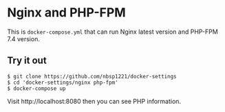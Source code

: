 # Nginx and PHP-FPM

This is `docker-compose.yml` that can run Nginx latest version and PHP-FPM 7.4 version.

## Try it out

```shell
$ git clone https://github.com/nbsp1221/docker-settings
$ cd 'docker-settings/nginx php-fpm'
$ docker-compose up
```

Visit http://localhost:8080 then you can see PHP information.

